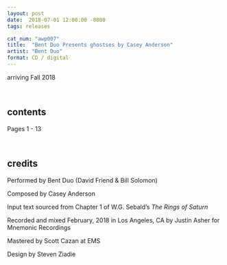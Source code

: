 ```yaml
---
layout: post
date:  2018-07-01 12:00:00 -0800
tags: releases

cat_num: "awp007"
title:  "Bent Duo Presents ghostses by Casey Anderson"
artist: "Bent Duo"
format: CD / digital
---
```


arriving Fall 2018

<br/>

## contents

Pages 1 - 13

<br/>

## credits

Performed by Bent Duo (David Friend & Bill Solomon)

Composed by Casey Anderson

Input text sourced from Chapter 1 of W.G. Sebald’s *The Rings of Saturn*

Recorded and mixed February, 2018 in Los Angeles, CA by Justin Asher for Mnemonic Recordings

Mastered by Scott Cazan at EMS

Design by Steven Ziadie
